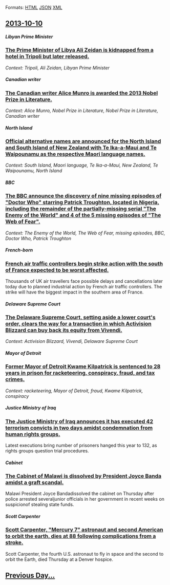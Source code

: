 
Formats: [HTML](2013/10/10/index.html)  [JSON](2013/10/10/index.json)  [XML](2013/10/10/index.xml)  

## [2013-10-10](/news/2013/10/10/index.md)

##### Libyan Prime Minister
### [The Prime Minister of Libya Ali Zeidan is kidnapped from a hotel in Tripoli but later released. ](/news/2013/10/10/the-prime-minister-of-libya-ali-zeidan-is-kidnapped-from-a-hotel-in-tripoli-but-later-released.md)
_Context: Tripoli, Ali Zeidan, Libyan Prime Minister_

##### Canadian writer
### [The Canadian writer Alice Munro is awarded the 2013 Nobel Prize in Literature. ](/news/2013/10/10/the-canadian-writer-alice-munro-is-awarded-the-2013-nobel-prize-in-literature.md)
_Context: Alice Munro, Nobel Prize in Literature, Nobel Prize in Literature, Canadian writer_

##### North Island
### [Official alternative names are announced for the North Island and South Island of New Zealand with Te Ika-a-Maui and Te Waipounamu as the respective Maori language names. ](/news/2013/10/10/official-alternative-names-are-announced-for-the-north-island-and-south-island-of-new-zealand-with-te-ika-a-maui-and-te-waipounamu-as-the-re.md)
_Context: South Island, Maori language, Te Ika-a-Maui, New Zealand,  Te Waipounamu, North Island_

##### BBC
### [The BBC announce the discovery of nine missing episodes of "Doctor Who" starring Patrick Troughton, located in Nigeria, including the remainder of the partially-missing serial "The Enemy of the World" and 4 of the 5 missing episodes of "The Web of Fear". ](/news/2013/10/10/the-bbc-announce-the-discovery-of-nine-missing-episodes-of-doctor-who-starring-patrick-troughton-located-in-nigeria-including-the-remain.md)
_Context: The Enemy of the World, The Web of Fear, missing episodes, BBC, Doctor Who, Patrick Troughton_

##### French-born
### [French air traffic controllers begin strike action with the south of France expected to be worst affected. ](/news/2013/10/10/french-air-traffic-controllers-begin-strike-action-with-the-south-of-france-expected-to-be-worst-affected.md)
Thousands of UK air travellers face possible delays and cancellations later today due to planned industrial action by French air traffic controllers. The strike will have the biggest impact in the southern area of France.

##### Delaware Supreme Court
### [The Delaware Supreme Court, setting aside a lower court's order, clears the way for a transaction in which Activision Blizzard can buy back its equity from Vivendi. ](/news/2013/10/10/the-delaware-supreme-court-setting-aside-a-lower-court-s-order-clears-the-way-for-a-transaction-in-which-activision-blizzard-can-buy-back.md)
_Context: Activision Blizzard, Vivendi, Delaware Supreme Court_

##### Mayor of Detroit
### [Former Mayor of Detroit Kwame Kilpatrick is sentenced to 28 years in prison for racketeering, conspiracy, fraud, and tax crimes. ](/news/2013/10/10/former-mayor-of-detroit-kwame-kilpatrick-is-sentenced-to-28-years-in-prison-for-racketeering-conspiracy-fraud-and-tax-crimes.md)
_Context: racketeering, Mayor of Detroit, fraud, Kwame Kilpatrick, conspiracy_

##### Justice Ministry of Iraq
### [The Justice Ministry of Iraq announces it has executed 42 terrorism convicts in two days amidst condemnation from human rights groups. ](/news/2013/10/10/the-justice-ministry-of-iraq-announces-it-has-executed-42-terrorism-convicts-in-two-days-amidst-condemnation-from-human-rights-groups.md)
Latest executions bring number of prisoners hanged this year to 132, as rights groups question trial procedures.

##### Cabinet
### [The Cabinet of Malawi is dissolved by President Joyce Banda amidst a graft scandal. ](/news/2013/10/10/the-cabinet-of-malawi-is-dissolved-by-president-joyce-banda-amidst-a-graft-scandal.md)
Malawi President Joyce Bandadissolved the cabinet on Thursday after police arrested severaljunior officials in her government in recent weeks on suspicionof stealing state funds.

##### Scott Carpenter
### [Scott Carpenter, "Mercury 7" astronaut and second American to orbit the earth, dies at 88 following complications from a stroke.](/news/2013/10/10/scott-carpenter-mercury-7-astronaut-and-second-american-to-orbit-the-earth-dies-at-88-following-complications-from-a-stroke.md)
Scott Carpenter, the fourth U.S. astronaut to fly in space and the second to orbit the Earth, died Thursday at a Denver hospice.

## [Previous Day...](/news/2013/10/9/index.md)

